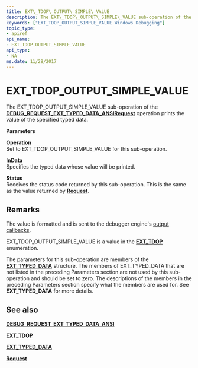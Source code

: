 ```yaml
---
title: EXT\_TDOP\_OUTPUT\_SIMPLE\_VALUE
description: The EXT\_TDOP\_OUTPUT\_SIMPLE\_VALUE sub-operation of the DEBUG\_REQUEST\_EXT\_TYPED\_DATA\_ANSI Request operation prints the value of the specified typed data.
keywords: ["EXT_TDOP_OUTPUT_SIMPLE_VALUE Windows Debugging"]
topic_type:
- apiref
api_name:
- EXT_TDOP_OUTPUT_SIMPLE_VALUE
api_type:
- NA
ms.date: 11/28/2017
---
```


# EXT\_TDOP\_OUTPUT\_SIMPLE\_VALUE


The EXT\_TDOP\_OUTPUT\_SIMPLE\_VALUE sub-operation of the [**DEBUG\_REQUEST\_EXT\_TYPED\_DATA\_ANSI**](debug-request-ext-typed-data-ansi.md)[**Request**](request.md) operation prints the value of the specified typed data.

**Parameters**

<span id="Operation"></span><span id="operation"></span><span id="OPERATION"></span>**Operation**  
Set to EXT\_TDOP\_OUTPUT\_SIMPLE\_VALUE for this sub-operation.

<span id="InData"></span><span id="indata"></span><span id="INDATA"></span>**InData**  
Specifies the typed data whose value will be printed.

<span id="Status"></span><span id="status"></span><span id="STATUS"></span>**Status**  
Receives the status code returned by this sub-operation. This is the same as the value returned by [**Request**](request.md).

## Remarks

The value is formatted and is sent to the debugger engine's [output callbacks](./using-input-and-output.md#output-callbacks).

EXT\_TDOP\_OUTPUT\_SIMPLE\_VALUE is a value in the [**EXT\_TDOP**](/windows-hardware/drivers/ddi/wdbgexts/ne-wdbgexts-_ext_tdop) enumeration.

The parameters for this sub-operation are members of the [**EXT\_TYPED\_DATA**](/windows-hardware/drivers/ddi/wdbgexts/ns-wdbgexts-_ext_typed_data) structure. The members of EXT\_TYPED\_DATA that are not listed in the preceding Parameters section are not used by this sub-operation and should be set to zero. The descriptions of the members in the preceding Parameters section specify what the members are used for. See **EXT\_TYPED\_DATA** for more details.

## <span id="see_also"></span>See also


[**DEBUG\_REQUEST\_EXT\_TYPED\_DATA\_ANSI**](debug-request-ext-typed-data-ansi.md)

[**EXT\_TDOP**](/windows-hardware/drivers/ddi/wdbgexts/ne-wdbgexts-_ext_tdop)

[**EXT\_TYPED\_DATA**](/windows-hardware/drivers/ddi/wdbgexts/ns-wdbgexts-_ext_typed_data)

[**Request**](request.md)

 

